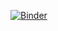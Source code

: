 [![Binder](https://mybinder.org/badge_logo.svg)](https://mybinder.org/v2/gh/andrewobi/C964-Capstone/master?labpath=notebook.ipynb)